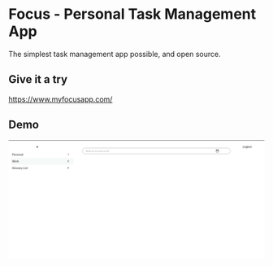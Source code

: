 # Focus - Personal Task Management App

The simplest task management app possible, and open source.

## Give it a try

https://www.myfocusapp.com/


## Demo

![](demo/focus-demo.gif)
